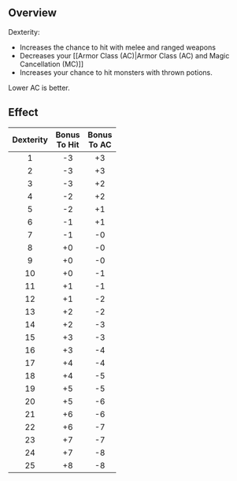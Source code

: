 ## Overview

Dexterity:

- Increases the chance to hit with melee and ranged weapons
- Decreases your [[Armor Class (AC)|Armor Class (AC) and Magic Cancellation (MC)]]
- Increases your chance to hit monsters with thrown potions.

Lower AC is better.

## Effect

| Dexterity | Bonus<br />To Hit | Bonus<br />To AC |
| :-------: | :---------------: | :--------------------------: |
| 1 | -3 | +3 |
| 2 | -3 | +3 |
| 3 | -3 | +2 |
| 4 | -2 | +2 |
| 5 | -2 | +1 |
| 6 | -1 | +1 |
| 7 | -1 | -0 |
| 8 | +0 | -0 |
| 9 | +0 | -0 |
| 10 | +0 | -1 |
| 11 | +1 | -1 |
| 12 | +1 | -2 |
| 13 | +2 | -2 |
| 14 | +2 | -3 |
| 15 | +3 | -3 |
| 16 | +3 | -4 |
| 17 | +4 | -4 |
| 18 | +4 | -5 |
| 19 | +5 | -5 |
| 20 | +5 | -6 |
| 21 | +6 | -6 |
| 22 | +6 | -7 |
| 23 | +7 | -7 |
| 24 | +7 | -8 |
| 25 | +8 | -8 |

